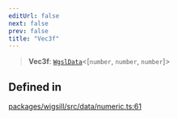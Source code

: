 ```yaml
---
editUrl: false
next: false
prev: false
title: "Vec3f"
---
```


> **Vec3f**: [`WgslData`](/api/wigsill/interfaces/wgsldata/)\<[`number`, `number`, `number`]\>

## Defined in

[packages/wigsill/src/data/numeric.ts:61](https://github.com/software-mansion-labs/wigsill/blob/3eabd476f023822e50f40404033f5b0520bf8089/packages/wigsill/src/data/numeric.ts#L61)
